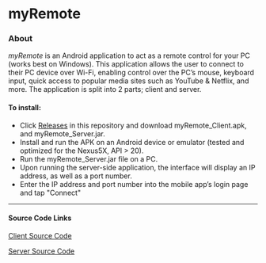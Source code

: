# myRemote

### About
*myRemote* is an Android application to act as a remote control for your PC (works best on Windows). This application allows the user to connect to their PC device over Wi-Fi, enabling control over the PC’s mouse, keyboard input, quick access to popular media sites such as YouTube & Netflix, and more. The application is split into 2 parts; client and server.

#### To install:
- Click [Releases](https://github.com/kell90/myRemote/releases) in this repository and download myRemote_Client.apk, and myRemote_Server.jar.
- Install and run the APK on an Android device or emulator (tested and optimized for the Nexus5X, API > 20).
- Run the myRemote_Server.jar file on a PC.
- Upon running the server-side application, the interface will display an IP address, as well as a port number. 
- Enter the IP address and port number into the mobile app’s login page and tap "Connect"

------------

#### Source Code Links
[Client Source Code](myRemote_Client/app/src/main/java/com/example/li_evoy/myRemote_Client)

[Server Source Code](myRemote_Server/src/app)
